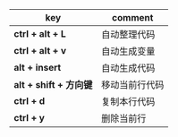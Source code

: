 | key                      | comment        |
| ------------------------ | -------------- |
| **ctrl + alt + L**       | 自动整理代码   |
| **ctrl + alt + v**       | 自动生成变量   |
| **alt + insert**         | 自动生成代码   |
| **alt + shift + 方向键** | 移动当前行代码 |
| **ctrl + d**             | 复制本行代码   |
| **ctrl + y**             | 删除当前行     |


